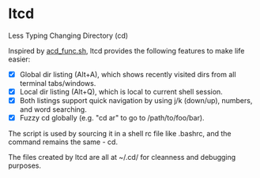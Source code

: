 # ltcd
Less Typing Changing Directory (cd)

Inspired by [acd_func.sh](http://linuxgazette.net/109/misc/marinov/acd_func.html), ltcd provides the following features to make life easier:

- [x] Global dir listing (Alt+A), which shows recently visited dirs from all terminal tabs/windows.
- [x] Local dir listing (Alt+Q), which is local to current shell session.
- [x] Both listings support quick navigation by using j/k (down/up), numbers, and word searching.
- [x] Fuzzy cd globally (e.g. "cd ar" to go to /path/to/foo/bar).

The script is used by sourcing it in a shell rc file like .bashrc, and the command remains the same - cd.

The files created by ltcd are all at ~/.cd/ for cleanness and debugging purposes.

